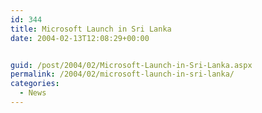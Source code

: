```yaml
---
id: 344
title: Microsoft Launch in Sri Lanka
date: 2004-02-13T12:08:29+00:00


guid: /post/2004/02/Microsoft-Launch-in-Sri-Lanka.aspx
permalink: /2004/02/microsoft-launch-in-sri-lanka/
categories:
  - News
---
```

<body xmlns="http://www.w3.org/1999/xhtml">
    <div class="Section1">
        <p>
            &#160;
        </p>
    </div>
</body>